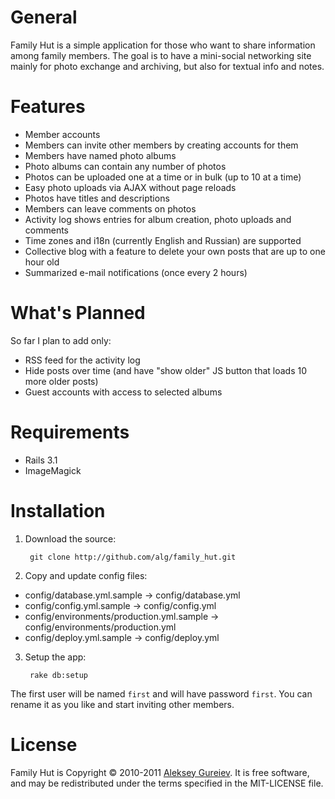 General
=======

Family Hut is a simple application for those who want to share information among
family members. The goal is to have a mini-social networking site mainly for
photo exchange and archiving, but also for textual info and notes.

Features
========

* Member accounts
* Members can invite other members by creating accounts for them
* Members have named photo albums
* Photo albums can contain any number of photos
* Photos can be uploaded one at a time or in bulk (up to 10 at a time)
* Easy photo uploads via AJAX without page reloads
* Photos have titles and descriptions
* Members can leave comments on photos
* Activity log shows entries for album creation, photo uploads and comments
* Time zones and i18n (currently English and Russian) are supported
* Collective blog with a feature to delete your own posts that are up to one hour old
* Summarized e-mail notifications (once every 2 hours)

What's Planned
==============

So far I plan to add only:

* RSS feed for the activity log
* Hide posts over time (and have "show older" JS button that loads 10 more older posts)
* Guest accounts with access to selected albums

Requirements
============

* Rails 3.1   
* ImageMagick

Installation
============

1. Download the source:

		git clone http://github.com/alg/family_hut.git

2. Copy and update config files:
  * config/database.yml.sample -> config/database.yml
  * config/config.yml.sample -> config/config.yml
  * config/environments/production.yml.sample -> config/environments/production.yml
  * config/deploy.yml.sample -> config/deploy.yml

3. Setup the app:

		rake db:setup

The first user will be named `first` and will have password `first`. You can rename
it as you like and start inviting other members.

License
=======

Family Hut is Copyright © 2010-2011 [Aleksey Gureiev](mailto:spyromus@noizeramp.com).
It is free software, and may be redistributed under the terms specified in the MIT-LICENSE file.